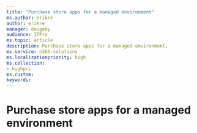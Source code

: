 ```yaml
---
title: "Purchase store apps for a managed environment"
ms.author: erikre
author: erikre
manager: dougeby
audience: ITPro
ms.topic: article
description: Purchase store apps for a managed environment.
ms.service: o365-solutions
ms.localizationpriority: high
ms.collection:
- highpri
ms.custom:
keywords:
---
```


# Purchase store apps for a managed environment

